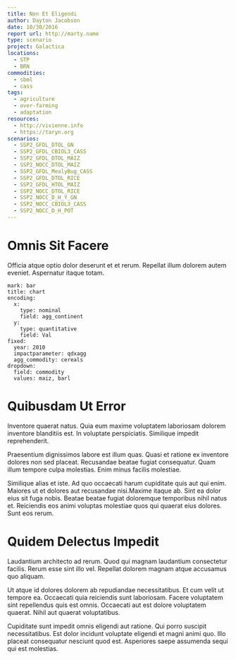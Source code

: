 ```yaml
---
title: Non Et Eligendi
author: Dayton Jacobson
date: 10/30/2016
report url: http://marty.name
type: scenario
project: Galactica
locations:
  - STP
  - BRN
commodities:
  - sbml
  - cass
tags:
  - agriculture
  - over-farming
  - adaptation
resources:
  - http://vivienne.info
  - https://taryn.org
scenarios:
  - SSP2_GFDL_DTOL_GN
  - SSP2_GFDL_CBIOL3_CASS
  - SSP2_GFDL_DTOL_MAIZ
  - SSP2_NOCC_DTOL_MAIZ
  - SSP2_GFDL_MealyBug_CASS
  - SSP2_GFDL_DTOL_RICE
  - SSP2_GFDL_HTOL_MAIZ
  - SSP2_NOCC_DTOL_RICE
  - SSP2_NOCC_D_H_Y_GN
  - SSP2_NOCC_CBIOL3_CASS
  - SSP2_NOCC_D_H_POT
---
```

# Omnis Sit Facere
Officia atque optio dolor deserunt et et rerum. Repellat illum dolorem autem eveniet. Aspernatur itaque totam.

```vis
mark: bar
title: chart
encoding:
  x:
    type: nominal
    field: agg_continent
  y:
    type: quantitative
    field: Val
fixed:
  year: 2010
  impactparameter: qdxagg
  agg_commodity: cereals
dropdown:
  field: commodity
  values: maiz, barl
```

# Quibusdam Ut Error
Inventore quaerat natus. Quia eum maxime voluptatem laboriosam dolorem inventore blanditiis est. In voluptate perspiciatis. Similique impedit reprehenderit.
 Praesentium dignissimos labore est illum quas. Quasi et ratione ex inventore dolores non sed placeat. Recusandae beatae fugiat consequatur. Quam illum tempore culpa molestias. Enim minus facilis molestiae.
 Similique alias et iste. Ad quo occaecati harum cupiditate quis aut qui enim. Maiores ut et dolores aut recusandae nisi.Maxime itaque ab. Sint ea dolor eius sit fuga nobis. Beatae beatae fugiat doloremque temporibus nihil natus et. Reiciendis eos animi voluptas molestiae quos qui quaerat eius dolores. Sunt eos rerum.

# Quidem Delectus Impedit
Laudantium architecto ad rerum. Quod qui magnam laudantium consectetur facilis. Rerum esse sint illo vel. Repellat dolorem magnam atque accusamus quo aliquam.
 Ut atque id dolores dolorem ab repudiandae necessitatibus. Et cum velit ut tempore ea. Occaecati quia reiciendis sunt laboriosam. Facere voluptatem sint repellendus quis est omnis. Occaecati aut est dolore voluptatem quaerat. Nihil aut quaerat voluptatibus.
 Cupiditate sunt impedit omnis eligendi aut ratione. Qui porro suscipit necessitatibus. Est dolor incidunt voluptate eligendi et magni animi quo. Illo placeat consequatur nesciunt quod est. Asperiores saepe assumenda sequi qui est molestias.
